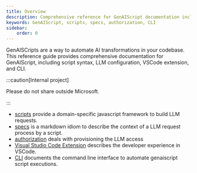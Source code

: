 ```yaml
---
title: Overview
description: Comprehensive reference for GenAIScript documentation including scripts, specs, authorization, VSCode extension, and CLI.
keywords: GenAIScript, scripts, specs, authorization, CLI
sidebar:
    order: 0
---
```


GenAISCripts are a way to automate AI transformations in your codebase. This reference guide provides comprehensive documentation for GenAIScript, including script syntax, LLM configuration, VSCode extension, and CLI.

:::caution[Internal project]

Please do not share outside Microsoft.

:::

-   [scripts](./scripts) provide a domain-specific javascript framework to build LLM requests.
-   [specs](./specs) is a markdown idiom to describe the context of a LLM request process by a script.
-   [authorization](./token) deals with provisioning the LLM access
-   [Visual Studio Code Extension](./vscode) describes the developer experience in VSCode.
-   [CLI](./cli) documents the command line interface to automate genaiscript script executions.
